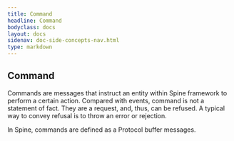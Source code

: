 ```yaml
---
title: Command
headline: Command
bodyclass: docs
layout: docs
sidenav: doc-side-concepts-nav.html
type: markdown
---
```

<h2 class="top">Command</h2> 

Commands are messages that instruct an entity within Spine framework to perform a certain action. Compared with events, command is not a statement of fact. They are a request, and, thus, can be refused. A typical way to convey refusal is to throw an error or rejection. 

In Spine, commands are defined as a Protocol buffer messages.


